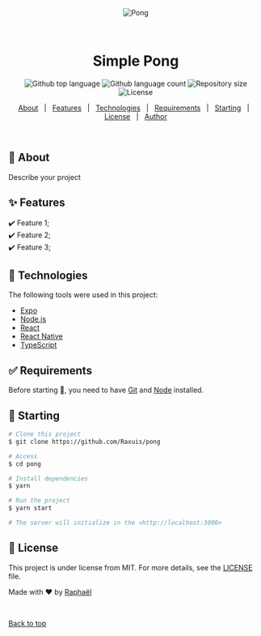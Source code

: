 <div align="center" id="top"> 
  <img src="https://www.imaginarycloud.com/blog/content/images/size/w754/2019/02/Pong.jpg" alt="Pong" />

  &#xa0;

  <!-- <a href="https://simple-pong.netlify.app">Demo</a> -->
</div>

<h1 align="center">Simple Pong</h1>

<p align="center">
  <img alt="Github top language" src="https://img.shields.io/github/languages/top/Raxuis/simple-pong?color=56BEB8">

  <img alt="Github language count" src="https://img.shields.io/github/languages/count/Raxuis/simple-pong?color=56BEB8">

  <img alt="Repository size" src="https://img.shields.io/github/repo-size/Raxuis/simple-pong?color=56BEB8">

  <img alt="License" src="https://img.shields.io/github/license/Raxuis/simple-pong?color=56BEB8">

  <!-- <img alt="Github issues" src="https://img.shields.io/github/issues/Raxuis/simple-pong?color=56BEB8" /> -->

  <!-- <img alt="Github forks" src="https://img.shields.io/github/forks/Raxuis/simple-pong?color=56BEB8" /> -->

  <!-- <img alt="Github stars" src="https://img.shields.io/github/stars/Raxuis/simple-pong?color=56BEB8" /> -->
</p>

<!-- Status -->

<!-- <h4 align="center"> 
	🚧  Pong 🚀 Under construction...  🚧
</h4> 

<hr> -->

<p align="center">
  <a href="#dart-about">About</a> &#xa0; | &#xa0; 
  <a href="#sparkles-features">Features</a> &#xa0; | &#xa0;
  <a href="#rocket-technologies">Technologies</a> &#xa0; | &#xa0;
  <a href="#white_check_mark-requirements">Requirements</a> &#xa0; | &#xa0;
  <a href="#checkered_flag-starting">Starting</a> &#xa0; | &#xa0;
  <a href="#memo-license">License</a> &#xa0; | &#xa0;
  <a href="https://github.com/Raxuis" target="_blank">Author</a>
</p>

<br>

## :dart: About ##

Describe your project

## :sparkles: Features ##

:heavy_check_mark: Feature 1;\
:heavy_check_mark: Feature 2;\
:heavy_check_mark: Feature 3;

## :rocket: Technologies ##

The following tools were used in this project:

- [Expo](https://expo.io/)
- [Node.js](https://nodejs.org/en/)
- [React](https://pt-br.reactjs.org/)
- [React Native](https://reactnative.dev/)
- [TypeScript](https://www.typescriptlang.org/)

## :white_check_mark: Requirements ##

Before starting :checkered_flag:, you need to have [Git](https://git-scm.com) and [Node](https://nodejs.org/en/) installed.

## :checkered_flag: Starting ##

```bash
# Clone this project
$ git clone https://github.com/Raxuis/pong

# Access
$ cd pong

# Install dependencies
$ yarn

# Run the project
$ yarn start

# The server will initialize in the <http://localhost:3000>
```

## :memo: License ##

This project is under license from MIT. For more details, see the [LICENSE](LICENSE.md) file.


Made with :heart: by <a href="https://github.com/Raxuis" target="_blank">Raphaël</a>

&#xa0;

<a href="#top">Back to top</a>
